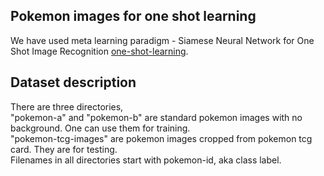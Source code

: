 ## Pokemon images for one shot learning
We have used meta learning paradigm - Siamese Neural Network for One Shot Image Recognition [one-shot-learning](https://sorenbouma.github.io/blog/oneshot/).  

## Dataset description
There are three directories,   
"pokemon-a" and "pokemon-b" are standard pokemon images with no background. One can use them for training.  
"pokemon-tcg-images" are pokemon images cropped from pokemon tcg card. They are for testing.  
Filenames in all directories start with pokemon-id, aka class label.  



